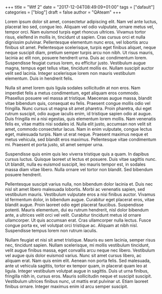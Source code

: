 +++
title = "Wtf 2"
date = "2017-12-04T08:49:09+01:00"
tags = ["dafault"]
categories = ["blog"]
draft = false
author = "QAteam"
+++

Lorem ipsum dolor sit amet, consectetur adipiscing elit. Nam vel ante luctus, placerat leo sed, congue leo. Aliquam vel odio vulputate, ornare metus vel, tempor orci. Nam euismod turpis eget rhoncus ultrices. Vivamus tortor risus, eleifend in mollis in, tincidunt ut sapien. Cras cursus orci et nulla dignissim pulvinar. Pellentesque elementum nunc eros, vel lobortis arcu finibus sit amet. Pellentesque scelerisque, turpis eget finibus aliquet, neque neque suscipit diam, pretium semper turpis arcu non nibh. Ut risus mauris, lacinia ac elit non, posuere hendrerit urna. Duis ac condimentum lorem. Suspendisse feugiat cursus lorem, eu efficitur justo. Vestibulum augue magna, tempus eget tellus vitae, tincidunt mollis ex. Nullam suscipit auctor velit sed lacinia. Integer scelerisque lorem non mauris vestibulum elementum. Duis in hendrerit felis.

Nulla sit amet lorem quis ligula sodales sollicitudin at non eros. Nam imperdiet felis a metus condimentum, eget aliquam eros commodo. Phasellus posuere vel massa at tristique. Maecenas augue massa, blandit vitae bibendum quis, consequat eu felis. Praesent congue mollis odio vel fringilla. Nunc cursus ut magna sit amet pharetra. Proin pharetra, dui eget rutrum suscipit, odio augue iaculis enim, id tristique sapien odio at augue. Duis fringilla mi a nisi egestas, quis elementum lorem mollis. Nam venenatis felis ex, vitae mattis nisi sodales id. Nulla elit justo, accumsan non velit sit amet, commodo consectetur lacus. Nam in enim vulputate, congue lectus eget, malesuada turpis. Nam ut erat neque. Praesent maximus neque et metus vehicula, sed blandit eros maximus. Pellentesque vitae condimentum mi. Praesent et porta justo, sit amet semper urna.

Suspendisse quis enim quis leo viverra tristique quis a quam. In dapibus cursus luctus. Quisque laoreet ut lectus et posuere. Duis vitae sagittis nunc. Ut blandit, nulla eu euismod suscipit, leo mauris tempor est, in sodales massa diam vitae libero. Nulla ornare vel tortor non blandit. Sed bibendum posuere hendrerit.

Pellentesque suscipit varius nulla, non bibendum dolor lacinia et. Duis nec nisl sit amet libero malesuada lobortis. Morbi ac venenatis sapien, sed vestibulum mauris. Vestibulum vulputate eros a nisi finibus auctor. Vivamus id fermentum dolor, in bibendum augue. Curabitur eget placerat eros, vitae blandit augue. Proin laoreet odio eget placerat faucibus. Suspendisse potenti. Mauris elementum, dui eu rutrum hendrerit, nisl dolor bibendum ante, a ultrices velit orci vel velit. Curabitur tincidunt metus id ornare ullamcorper. Ut quis accumsan erat. Cras ullamcorper nulla lectus. Fusce congue porta ex, vel volutpat orci tristique ac. Aliquam at nibh nisl. Suspendisse tempus lorem non rutrum iaculis.

Nullam feugiat et nisi sit amet tristique. Mauris eu sem lacinia, semper risus nec, tincidunt sapien. Nullam scelerisque, mi mollis vestibulum tincidunt, velit augue finibus massa, eget convallis arcu neque nec libero. Vestibulum vel augue quis dolor euismod varius. Nunc sit amet cursus libero, ac aliquam erat. Nam quis enim elit. Aenean non porta felis. Sed malesuada, ante ut vehicula sagittis, tortor ex tempor quam, in placerat quam leo at ligula. Integer vestibulum volutpat augue in sagittis. Duis ut urna finibus, fringilla nibh in, cursus eros. Mauris sollicitudin neque et suscipit suscipit. Vestibulum ultrices finibus nunc, ut mattis erat pulvinar ut. Etiam laoreet finibus ornare. Integer maximus enim id arcu semper suscipit. 